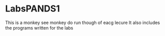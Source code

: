 # LabsPANDS1

This is a monkey see monkey do run though of eacg lecure
It also includes the programs written for the labs

